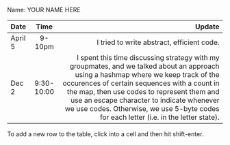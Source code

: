 Name: YOUR NAME HERE

| Date    |    Time    |                                                                                                                                                                                                                                                                                                                                                                   Update |
|:--------|:----------:|-------------------------------------------------------------------------------------------------------------------------------------------------------------------------------------------------------------------------------------------------------------------------------------------------------------------------------------------------------------------------:|
| April 5 |   9-10pm   |                                                                                                                                                                                                                                                                                                                               I tried to write abstract, efficient code. |
| Dec 2   | 9:30-10:00 | I spent this time discussing strategy with my groupmates, and we talked about an approach using a hashmap where we keep track of the occurences of certain sequences with a count in the map, then use codes to represent them and use an escape character to indicate whenever we use codes. Otherwise, we use 5-byte codes for each letter (i.e. in the letter state). |


To add a new row to the table, click into a cell and then hit shift-enter.
